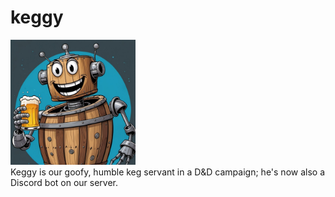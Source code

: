 # keggy

<img src="./images/keggy.jpg" alt="keggy" width="200"/><br>
Keggy is our goofy, humble keg servant in a D&D campaign; he's now also a Discord bot on our server. 